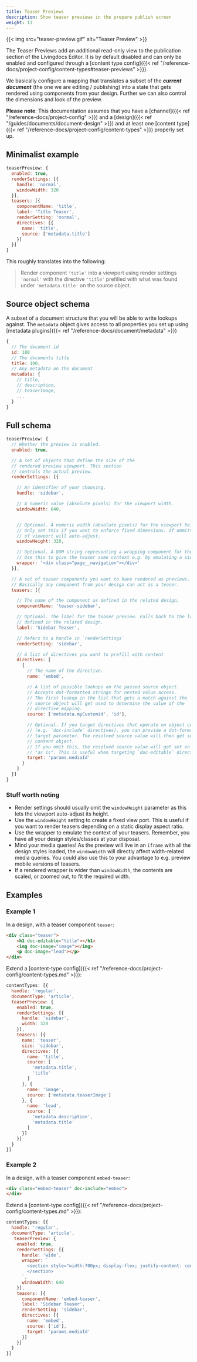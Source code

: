 ```yaml
---
title: Teaser Previews
description: Show teaser previews in the prepare publish screen
weight: 13
---
```


{{< img src="teaser-preview.gif" alt="Teaser Preview" >}}

The Teaser Previews add an additional read-only view to the publication section of the Livingdocs Editor. It is by default disabled and can only be enabled and configured through a [content type config]({{< ref "/reference-docs/project-config/content-types#teaser-previews" >}}).

We basically configure a mapping that translates a subset of the **_current document_** (the one we are editing / publishing) into a state that gets rendered using components from your design. Further we can also control the dimensions and look of the preview.

**Please note**: This documentation assumes that you have a [channel]({{< ref "/reference-docs/project-config" >}}) and a [design]({{< ref "/guides/documents/document-design" >}}) and at least one [content type]({{< ref "/reference-docs/project-config/content-types" >}}) properly set up.


## Minimalist example

```js
teaserPreview: {
  enabled: true,
  renderSettings: [{
    handle: 'normal',
    windowWidth: 320
  }],
  teasers: [{
    componentName: 'title',
    label: 'Title Teaser',
    renderSetting: 'normal',
    directives: [{
      name: 'title',
      source: ['metadata.title']
    }]
  }]
}
```

This roughly translates into the following:

> Render component `'title'` into a viewport using render settings `'normal'` with the directive `'title'` prefilled  with what was found under `'metadata.title'` on the source object.


## Source object schema

A subset of a document structure that you will be able to write lookups against. The `metadata` object gives access to all properties you set up using [metadata plugins]({{< ref "/reference-docs/document/metadata" >}})

```js
{
  // The document id
  id: 100
  // The documents title
  title: 100,
  // Any metadata on the document
  metadata: {
    // title,
    // description,
    // teaserImage,
    ...
  }
}
```

## Full schema

```js
teaserPreview: {
  // Whether the preview is enabled.
  enabled: true,

  // A set of objects that define the size of the
  // rendered preview viewport. This section
  // controls the actual preview.
  renderSettings: [{

    // An identifier of your choosing.
    handle: 'sidebar',

    // A numeric value (absolute pixels) for the viewport width.
    windowWidth: 640,


    // Optional. A numeric width (absolute pixels) for the viewport height.
    // Only set this if you want to enforce fixed dimensions. If ommitted, the height
    // of viewport will auto-adjust.
    windowHeight: 320,

    // Optional. A DOM string representing a wrapping component for the teaser.
    // Use this to give the teaser some context e.g. by emulating a sidebar.
    wrapper: '<div class="page__navigation"></div>'
  }],

  // A set of teaser components you want to have rendered as previews.
  // Basically any component from your design can act as a teaser.
  teasers: [{

    // The name of the component as defined in the related design.
    componentName: 'teaser-sidebar',

    // Optional. The label for the teaser preview. Falls back to the label as
    // defined in the related design.
    label: 'Sidebar Teaser',

    // Refers to a handle in `renderSettings`
    renderSetting: 'sidebar',

    // A list of directives you want to prefill with content
    directives: [
      {
        // The name of the directive.
        name: 'embed',

        // A list of possible lookups on the passed source object.
        // Accepts dot-formatted strings for nested value access.
        // The first lookup in the list that gets a match against the
        // source object will get used to determine the value of the
        // directive mapping.
        source: ['metadata.myCustomid', 'id'],

        // Optional. If you target directives that operate on object content
        // (e.g. `doc-include` directives), you can provide a dot-formatted
        // target parameter. The resolved source value will then get set on the
        // content object.
        // If you omit this, the resolved source value will get set on the directive
        // "as is". This is useful when targeting `doc-editable` directives
        target: 'params.mediaId'
      }
    ]
  }]
}
```

### Stuff worth noting

- Render settings should usually omit the `windowHeight` parameter as this lets the viewport auto-adjust its height.
- Use the `windowHeight` setting to create a fixed view port. This is useful if you want to render teasers depending on a static display aspect ratio.
- Use the wrapper to emulate the context of your teasers. Remember, you have all your design styles/classes at your disposal.
- Mind your media queries! As the preview will live in an `iframe` with all the design styles loaded, the `windowWidth` will directly affect width-related media queries. You could also use this to your advantage to e.g. preview mobile versions of teasers.
- If a rendered wrapper is wider than `windowWidth`, the contents are scaled, or zoomed out, to fit the required width.

## Examples

### Example 1

In a design, with a teaser component `teaser`:
```html
<div class="teaser">
    <h1 doc-editable="title"></h1>
    <img doc-image="image"></img>
    <p doc-image="lead"></p>
</div>
```

Extend a [content-type config]({{< ref "/reference-docs/project-config/content-types.md" >}}):

```js
contentTypes: [{
  handle: 'regular',
  documentType: 'article',
  teaserPreview: {
    enabled: true,
    renderSettings: [{
      handle: 'sidebar',
      width: 320
    }],
    teasers: [{
      name: 'teaser',
      size: 'sidebar',
      directives: [{
        name: 'title',
        source: [
          'metadata.title',
          'title'
        ]
      }, {
        name: 'image',
        source: ['metadata.teaserImage']
      }, {
        name: 'lead',
        source: [
          'metadata.description',
          'metadata.title'
        ]
      }]
    }]
  }
}]
```

### Example 2

In a design, with a teaser component `embed-teaser`:
```html
<div class="embed-teaser" doc-include="embed">
</div>
```

Extend a [content-type config]({{< ref "/reference-docs/project-config/content-types.md" >}}):

```js
contentTypes: [{
  handle: 'regular',
  documentType: 'article',
   teaserPreview: {
    enabled: true,
    renderSettings: [{
      handle: 'wide',
      wrapper: `
        <section style="width:700px; display:flex; justify-content: center;">
        </section>
      `,
      windowWidth: 640
    }],
    teasers: [{
      componentName: 'embed-teaser',
      label: 'Sidebar Teaser',
      renderSetting: 'sidebar',
      directives: [{
        name: 'embed',
        source: ['id'],
        target: 'params.mediaId'
      }]
    }]
  }
}]
```
